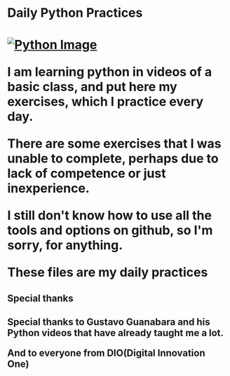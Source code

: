 <h1>Daily Python Practices<h1/>

[![Python Image](https://www.python.org/static/opengraph-icon-200x200.png "Python Image")](https://www.python.org/static/opengraph-icon-200x200.png "Python Image")

I am learning python in videos of a basic class, and put here my exercises, which I practice every day.

There are some exercises that I was unable to complete, perhaps due to lack of competence or just inexperience.

I still don't know how to use all the tools and options on github, so I'm sorry, for anything.

These files are my daily practices

<h2>Special thanks<h2/>

Special thanks to **Gustavo Guanabara** and his Python videos that have already taught me a lot.

And to everyone from **DIO**(Digital Innovation One)
